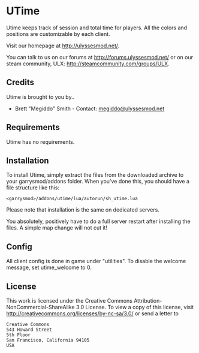# UTime

Utime keeps track of session and total time for players. All the colors and positions are customizable by each client.

Visit our homepage at http://ulyssesmod.net/.

You can talk to us on our forums at http://forums.ulyssesmod.net/ or on our steam community, ULX: http://steamcommunity.com/groups/ULX.

## Credits
Utime is brought to you by..

* Brett "Megiddo" Smith - Contact: <megiddo@ulyssesmod.net>

## Requirements
Utime has no requirements.

## Installation
To install Utime, simply extract the files from the downloaded archive to your garrysmod/addons folder.
When you've done this, you should have a file structure like this:

`<garrysmod>/addons/utime/lua/autorun/sh_utime.lua`

Please note that installation is the same on dedicated servers.

You absolutely, positively have to do a full server restart after installing the files. A simple map
change will not cut it!

## Config
All client config is done in game under "utilities". To disable the welcome message, set utime_welcome to 0.

## License

This work is licensed under the Creative Commons Attribution-NonCommercial-ShareAlike 3.0 License.
To view a copy of this license, visit http://creativecommons.org/licenses/by-nc-sa/3.0/ or send a letter to
```
Creative Commons
543 Howard Street
5th Floor
San Francisco, California 94105
USA
```
